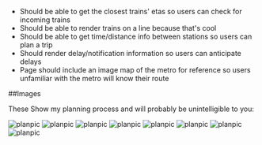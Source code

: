 *  Should be able to get the closest trains' etas so users can check for incoming trains
*  Should be able to render trains on a line because that's cool
*  Should be able to get time/distance info between stations so users can plan a trip
*  Should render delay/notification information so users can anticipate delays
*  Page should include an image map of the metro for reference so users unfamiliar with the metro will know their route

##Images

These Show my planning process and will probably be unintelligible to you:

![planpic](http://solowt.githup.io/assets/plan-pics/1.jpg)
![planpic](http://solowt.github.io/assets/plan-pics/2.jpg)
![planpic](http://solowt.github.io/assets/plan-pics/3.jpg)
![planpic](http://solowt.github.io/assets/plan-pics/4.jpg)
![planpic](http://solowt.github.io/assets/plan-pics/5.jpg)
![planpic](http://solowt.github.io/assets/plan-pics/6.jpg)
![planpic](http://solowt.github.io/assets/plan-pics/7.jpg)
![planpic](http://solowt.github.io/assets/plan-pics/8.jpg)
